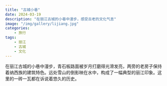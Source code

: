 ```yaml
---
title: "古城小巷"
date: 2024-03-19
description: "在丽江古城的小巷中漫步，感受古老的文化气息"
image: "/img/gallery/lijiang.jpg"
categories:
    - 旅行
tags:
    - 丽江
    - 古城
    - 文化
---
```


在丽江古城的小巷中漫步，青石板路面被岁月打磨得光滑发亮，两旁的老房子保持着纳西族的建筑特色。远处雪山的倒影映在水中，构成了一幅典型的丽江印象。这里的一砖一瓦都在诉说着悠久的历史。 